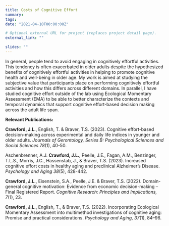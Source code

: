 ```yaml
---
title: Costs of Cognitive Effort
summary: 
tags:
date: "2021-04-10T00:00:00Z"

# Optional external URL for project (replaces project detail page).
external_link: ""

slides: ""
---
```


In general, people tend to avoid engaging in cognitively effortful activities. This tendency is often exacerbated in older adults despite the hypothesized benefits of cognitively effortful activities in helping to promote cognitive health and well-being in older age. My work is aimed at studying the subjective value that participants place on performing cognitively effortful activities and how this differs across different domains. In parallel, I have studied cognitive effort outside of the lab using Ecological Momentary Assessment (EMA) to be able to better characterize the contexts and temporal dynamics that support cognitive effort-based decision making across the adult life span.

**Relevant Publications:**

**Crawford, J.L.**, English, T. & Braver, T.S. (2023). Cognitive effort-based decision-making across experimental and daily life indices in younger and older adults. *Journals of Gerontology, Series B: Psychological Sciences and Social Sciences 78*(1), 40-50.

Aschenbrenner, A.J. **Crawford, J.L.**, Peelle, J.E., Fagan, A.M., Benzinger, T.L.S., Morris, J.C., Hassenstab, J., & Braver, T.S. (2023). Increased cognitive effort costs in healthy aging and preclinical Alzheimer’s Disease. *Psychology and Aging 38*(5), 428-442.

**Crawford, J.L.**, Eisenstein, S.A., Peelle, J.E. & Braver, T.S. (2022). Domain-general cognitive motivation:
Evidence from economic decision-making – Final Registered Report. *Cognitive Research: Principles and Implications, 7*(1), 23.

**Crawford, J.L.**, English, T., & Braver, T.S. (2022). Incorporating Ecological Momentary Assessment into multimethod investigations of cognitive aging: Promise and practical considerations. *Psychology and Aging, 37*(1), 84–96.
